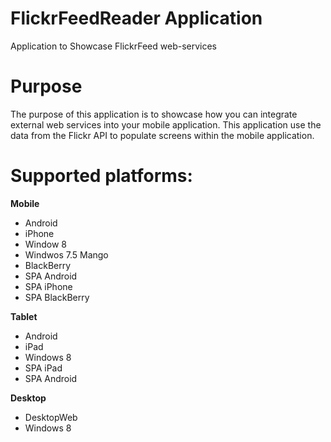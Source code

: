 FlickrFeedReader Application
=======================

Application to Showcase FlickrFeed web-services


# Purpose
The purpose of this application is to showcase how you can integrate external web services into your mobile application. This application use the data from the Flickr API to populate screens within the mobile application.

# Supported platforms:
**Mobile**
 * Android
 * iPhone
 * Window  8
 * Windwos 7.5 Mango
 * BlackBerry
 * SPA Android
 * SPA iPhone
 * SPA BlackBerry
 
**Tablet** 
 * Android
 * iPad
 * Windows 8
 * SPA iPad
 * SPA Android
 
**Desktop**
 * DesktopWeb
 * Windows 8 
